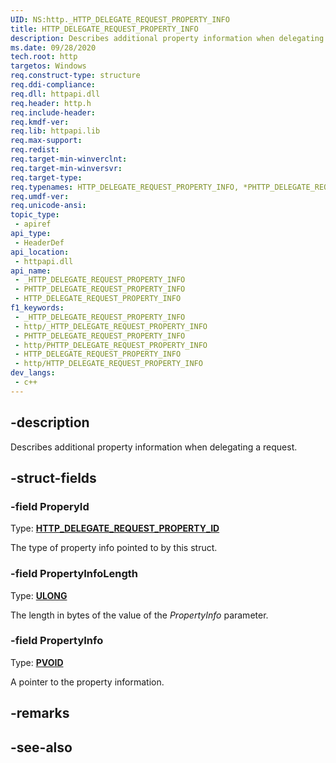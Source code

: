 ```yaml
---
UID: NS:http._HTTP_DELEGATE_REQUEST_PROPERTY_INFO
title: HTTP_DELEGATE_REQUEST_PROPERTY_INFO
description: Describes additional property information when delegating a request.
ms.date: 09/28/2020
tech.root: http
targetos: Windows
req.construct-type: structure
req.ddi-compliance: 
req.dll: httpapi.dll
req.header: http.h
req.include-header: 
req.kmdf-ver: 
req.lib: httpapi.lib
req.max-support: 
req.redist: 
req.target-min-winverclnt: 
req.target-min-winversvr: 
req.target-type: 
req.typenames: HTTP_DELEGATE_REQUEST_PROPERTY_INFO, *PHTTP_DELEGATE_REQUEST_PROPERTY_INFO
req.umdf-ver: 
req.unicode-ansi: 
topic_type:
 - apiref
api_type:
 - HeaderDef
api_location:
 - httpapi.dll
api_name:
 - _HTTP_DELEGATE_REQUEST_PROPERTY_INFO
 - PHTTP_DELEGATE_REQUEST_PROPERTY_INFO
 - HTTP_DELEGATE_REQUEST_PROPERTY_INFO
f1_keywords:
 - _HTTP_DELEGATE_REQUEST_PROPERTY_INFO
 - http/_HTTP_DELEGATE_REQUEST_PROPERTY_INFO
 - PHTTP_DELEGATE_REQUEST_PROPERTY_INFO
 - http/PHTTP_DELEGATE_REQUEST_PROPERTY_INFO
 - HTTP_DELEGATE_REQUEST_PROPERTY_INFO
 - http/HTTP_DELEGATE_REQUEST_PROPERTY_INFO
dev_langs:
 - c++
---
```


## -description

Describes additional property information when delegating a request.

## -struct-fields

### -field ProperyId

Type: **[HTTP_DELEGATE_REQUEST_PROPERTY_ID](./ne-http-http_delegate_request_property_id.md)**

The type of property info pointed to by this struct.

### -field PropertyInfoLength

Type: **[ULONG](/windows/win32/winprog/windows-data-types)**

The length in bytes of the value of the *PropertyInfo* parameter.

### -field PropertyInfo

Type: **[PVOID](/windows/win32/winprog/windows-data-types)**

A pointer to the property information.

## -remarks

## -see-also

